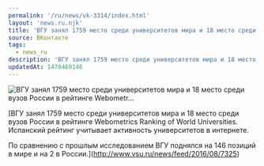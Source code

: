 ```yaml
---
permalink: '/ru/news/vk-3314/index.html'
layout: 'news.ru.njk'
title: 'ВГУ занял 1759 место среди университетов мира и 18 место среди вузов России в рейтинге Webometr…'
source: ВКонтакте
tags:
  - news_ru
description: 'ВГУ занял 1759 место среди университетов мира и 18 место среди вузов России в рейтинге Webometr…'
updatedAt: 1470469146
---
```

![ВГУ занял 1759 место среди университетов мира и 18 место среди вузов России в рейтинге Webometr…](https://sun9-6.userapi.com/c631321/v631321121/3f983/2EWjwVxEr5I.jpg)

[ВГУ занял 1759 место среди университетов мира и 18 место среди вузов России в рейтинге Webometrics Ranking of World Universities. Испанский рейтинг учитывает активность университетов в интернете.

По сравнению с прошлым исследованием ВГУ поднялся на 146 позиций в мире и на 2 в России.](http://www.vsu.ru/news/feed/2016/08/7325)

